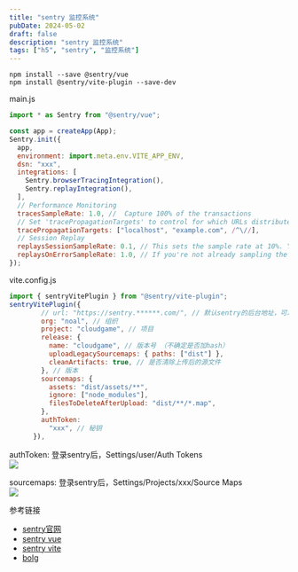 ```yaml
---
title: "sentry 监控系统"
pubDate: 2024-05-02
draft: false
description: "sentry 监控系统"
tags: ["h5", "sentry", "监控系统"]
---
```


```shell
npm install --save @sentry/vue
npm install @sentry/vite-plugin --save-dev
```

main.js
```js
import * as Sentry from "@sentry/vue";

const app = createApp(App);
Sentry.init({
  app,
  environment: import.meta.env.VITE_APP_ENV,
  dsn: "xxx",
  integrations: [
    Sentry.browserTracingIntegration(),
    Sentry.replayIntegration(),
  ],
  // Performance Monitoring
  tracesSampleRate: 1.0, //  Capture 100% of the transactions
  // Set 'tracePropagationTargets' to control for which URLs distributed tracing should be enabled
  tracePropagationTargets: ["localhost", "example.com", /^\//],
  // Session Replay
  replaysSessionSampleRate: 0.1, // This sets the sample rate at 10%. You may want to change it to 100% while in development and then sample at a lower rate in production.
  replaysOnErrorSampleRate: 1.0, // If you're not already sampling the entire session, change the sample rate to 100% when sampling sessions where errors occur.
});
```

vite.config.js
```js
import { sentryVitePlugin } from "@sentry/vite-plugin";
sentryVitePlugin({
        // url: "https://sentry.******.com/", // 默认sentry的后台地址，可以不配置。如果搭建的有个人版的sentry，填写搭建的地址
        org: "noal", // 组织
        project: "cloudgame", // 项目
        release: {
          name: "cloudgame", // 版本号 （不确定是否加hash）
          uploadLegacySourcemaps: { paths: ["dist"] },
          cleanArtifacts: true, // 是否清除上传后的源文件
        }, // 版本
        sourcemaps: {
          assets: "dist/assets/**",
          ignore: ["node_modules"],
          filesToDeleteAfterUpload: "dist/**/*.map",
        },
        authToken:
          "xxx", // 秘钥
      }),
```

authToken: 登录sentry后，Settings/user/Auth Tokens  
![](https://cdn.jiangwei.zone/blog/1714632130366.jpg) 

sourcemaps: 登录sentry后，Settings/Projects/xxx/Source Maps  
![](https://cdn.jiangwei.zone/blog/1714632458269.jpg)

参考链接
- [sentry官网](https://sentry.io/)
- [sentry vue](https://docs.sentry.io/platforms/javascript/guides/vue/)
- [sentry vite](https://docs.sentry.io/platforms/javascript/sourcemaps/uploading/vite/)
- [bolg](https://blog.csdn.net/qq_39961695/article/details/135844544)